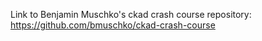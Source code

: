 Link to Benjamin Muschko's ckad crash course repository: https://github.com/bmuschko/ckad-crash-course
